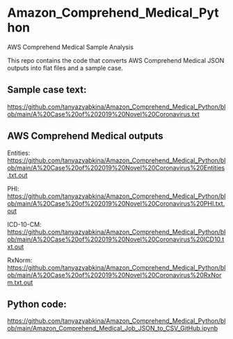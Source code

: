 # Amazon_Comprehend_Medical_Python
AWS Comprehend Medical Sample Analysis  

This repo contains the code that converts AWS Comprehend Medical JSON outputs into flat files and a sample case.

## Sample case text:
https://github.com/tanyazyabkina/Amazon_Comprehend_Medical_Python/blob/main/A%20Case%20of%202019%20Novel%20Coronavirus.txt

## AWS Comprehend Medical outputs

Entities: https://github.com/tanyazyabkina/Amazon_Comprehend_Medical_Python/blob/main/A%20Case%20of%202019%20Novel%20Coronavirus%20Entities.txt.out

PHI: https://github.com/tanyazyabkina/Amazon_Comprehend_Medical_Python/blob/main/A%20Case%20of%202019%20Novel%20Coronavirus%20PHI.txt.out

ICD-10-CM: https://github.com/tanyazyabkina/Amazon_Comprehend_Medical_Python/blob/main/A%20Case%20of%202019%20Novel%20Coronavirus%20ICD10.txt.out

RxNorm: https://github.com/tanyazyabkina/Amazon_Comprehend_Medical_Python/blob/main/A%20Case%20of%202019%20Novel%20Coronavirus%20RxNorm.txt.out

## Python code: 
https://github.com/tanyazyabkina/Amazon_Comprehend_Medical_Python/blob/main/Amazon_Comprehend_Medical_Job_JSON_to_CSV_GitHub.ipynb
